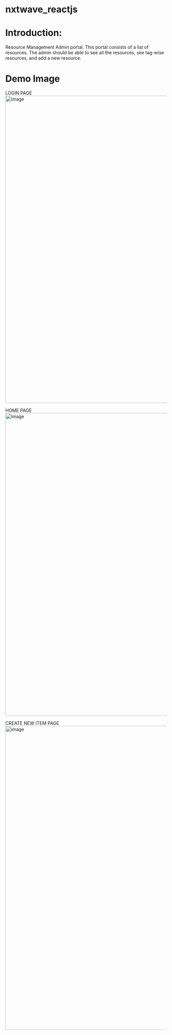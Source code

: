 # nxtwave_reactjs

# Introduction:
 Resource Management Admin portal. This portal consists of a list of resources. The admin should be able to see all the resources, see tag-wise resources, and add a new resource.
 
# Demo Image

LOGIN PAGE
<img width="958" alt="image" src="https://user-images.githubusercontent.com/62615392/210486963-67d610ec-faf1-4374-90f5-9518d49fcd57.png">

HOME PAGE
<img width="944" alt="image" src="https://user-images.githubusercontent.com/62615392/210487056-3f1b6bb9-bb46-4336-937c-453bddfbe893.png">

CREATE NEW ITEM PAGE
<img width="947" alt="image" src="https://user-images.githubusercontent.com/62615392/210487147-076e7c4f-77da-4db9-9848-96e64623b8a2.png">

